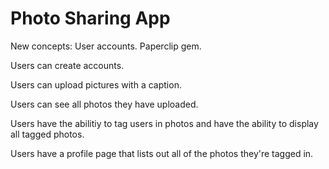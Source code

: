 # Photo Sharing App

New concepts:  User accounts. Paperclip gem.

Users can create accounts.

Users can upload pictures with a caption. 

Users can see all photos they have uploaded.

Users have the abilitiy to tag users in photos and have the ability to display all tagged photos.

Users have a profile page that lists out all of the photos they're tagged in.




